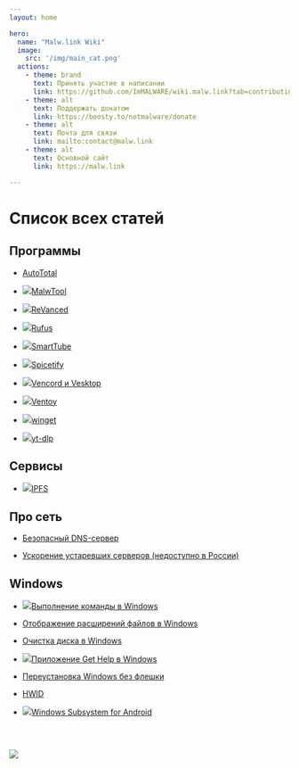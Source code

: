 ```yaml
---
layout: home

hero:
  name: "Malw.link Wiki"
  image:
    src: '/img/main_cat.png'
  actions:
    - theme: brand
      text: Принять участие в написании
      link: https://github.com/ImMALWARE/wiki.malw.link?tab=contributing-ov-file
    - theme: alt
      text: Поддержать донатом
      link: https://boosty.to/notmalware/donate
    - theme: alt
      text: Почта для связи
      link: mailto:contact@malw.link
    - theme: alt
      text: Основной сайт
      link: https://malw.link

---
```


# Список всех статей
## Программы
<!-- - [Aliucord](/apps/aliucord) -->
<!-- - [App Manager](/apps/app-manager) -->
<!-- - [Autoruns](/apps/autoruns) -->
- [AutoTotal](/apps/autototal)
<!-- - [Bulk Crap Uninstaller](/apps/bulk-crap-uninstaller) -->
<!-- - [Kizzy](/apps/kizzy) -->
- <img src="/img/logo/malwtool.png" class="inline">[MalwTool](/apps/malwtool)
<!-- - [Millenium for Steam](/apps/millenium-for-steam) -->
<!-- - [NanaZip](/apps/nanazip) -->
<!-- - [NFC Card Emulator](/apps/nfc-card-emulator) -->
<!-- - [PCAPdroid](/apps/pcapdroid) -->
- <img src="/img/logo/revanced.png" class="inline">[ReVanced](/apps/revanced)

- <img src="/img/logo/rufus.png" class="inline">[Rufus](/apps/rufus)

- <img src="/img/logo/smarttube.png" class="inline">[SmartTube](/apps/smarttube)

- <img src="/img/logo/spicetify.png" class="inline">[Spicetify](/apps/spicetify)
<!-- - [System Informer](/apps/system-informer) -->
<!-- - [th-ch/YouTube Music](/apps/youtube-music) -->
<!-- - [uBlock Origin](/apps/ublock-origin) -->
<!-- - [UniGetUI](/apps/unigetui) -->
- <img src="/img/logo/vencord.png" class="inline">[Vencord и Vesktop](/apps/vencord)

- <img src="/img/logo/ventoy.png" class="inline">[Ventoy](/apps/ventoy)

- <img src="/img/logo/winget.png" class="inline">[winget](/apps/winget)
<!-- - [YTDLnis](/apps/ytdlnis) -->
- <img src="/img/logo/yt-dlp.png" class="inline">[yt-dlp](/apps/yt-dlp)

## Сервисы
- <img src="/img/logo/ipfs.png" class="inline">[IPFS](/services/ipfs)

## Про сеть
- [Безопасный DNS-сервер](/network/secure-dns)

- [Ускорение устаревших серверов (недоступно в России)](/network/vpns)
<!-- - [Matrix](/networks/matrix) -->

## Windows
- <img src="/img/logo/run.png" class="inline"/>[Выполнение команды в Windows](/windows/run)

- [Отображение расширений файлов в Windows](/windows/file-ext)

- [Очистка диска в Windows](/windows/cleanmgr)
- <img src="/img/logo/get-help.png" class="inline"/>[Приложение Get Help в Windows](/windows/get-help)
- [Переустановка Windows без флешки](/windows/install-without-usb)
<!-- - [%appdata%](/windows/appdata) -->
- [HWID](/windows/hwid)
<!-- - [TrustedInstaller](/windows/trusted-installer) -->
- <img src="/img/logo/wsa.png" class="inline"/>[Windows Subsystem for Android](/windows/wsa)

<!-- ## Android -->
<!-- - [Удаление системных приложений без root](/android/uninstall-apps) -->
<!-- - [Magisk](/android/magisk) -->
<!-- - [root права](/android/root) -->

<!-- ## Другое -->
<!-- - [Активация всех расширений в Google Chrome](/other/chrome-ext) -->
<!-- - [Простая установка Arch Linux](/other/install-arch) -->

<img src="/img/tongue_cat.webp" style="margin: 45px auto"/>